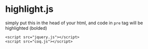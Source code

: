 # highlight.js

simply put this in the head of your html, and code in ``pre`` tag will be highlighted (bolded)

```
<script src="jquery.js"></script>
<script src="coq.js"></script>
```
